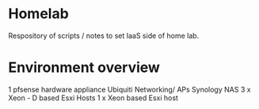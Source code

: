 # Homelab
Respository of scripts / notes to set IaaS side of home lab.

# Environment overview

1 pfsense hardware appliance
Ubiquiti Networking/ APs
Synology NAS
3 x Xeon - D based Esxi Hosts
1 x Xeon based Esxi host



